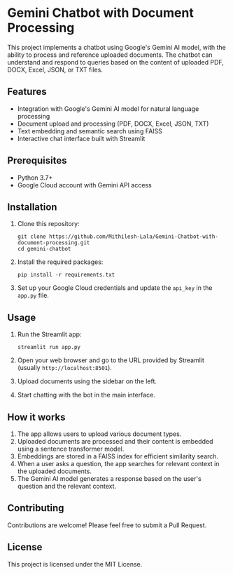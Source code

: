 # Gemini Chatbot with Document Processing

This project implements a chatbot using Google's Gemini AI model, with the ability to process and reference uploaded documents. The chatbot can understand and respond to queries based on the content of uploaded PDF, DOCX, Excel, JSON, or TXT files.

## Features

- Integration with Google's Gemini AI model for natural language processing
- Document upload and processing (PDF, DOCX, Excel, JSON, TXT)
- Text embedding and semantic search using FAISS
- Interactive chat interface built with Streamlit

## Prerequisites

- Python 3.7+
- Google Cloud account with Gemini API access

## Installation

1. Clone this repository:
   ```
   git clone https://github.com/Mithilesh-Lala/Gemini-Chatbot-with-document-processing.git
   cd gemini-chatbot
   ```

2. Install the required packages:
   ```
   pip install -r requirements.txt
   ```

3. Set up your Google Cloud credentials and update the `api_key` in the `app.py` file.

## Usage

1. Run the Streamlit app:
   ```
   streamlit run app.py
   ```

2. Open your web browser and go to the URL provided by Streamlit (usually `http://localhost:8501`).

3. Upload documents using the sidebar on the left.

4. Start chatting with the bot in the main interface.

## How it works

1. The app allows users to upload various document types.
2. Uploaded documents are processed and their content is embedded using a sentence transformer model.
3. Embeddings are stored in a FAISS index for efficient similarity search.
4. When a user asks a question, the app searches for relevant context in the uploaded documents.
5. The Gemini AI model generates a response based on the user's question and the relevant context.

## Contributing

Contributions are welcome! Please feel free to submit a Pull Request.

## License

This project is licensed under the MIT License.

